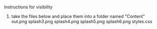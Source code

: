 Instructions for visibility
1. take the files below and place them into a folder named "Content"
  out.png
  splash3.png
  splash4.png
  splash5.png
  splash6.png
  styles.css
